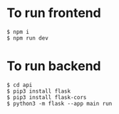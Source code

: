 # To run frontend

    $ npm i
    $ npm run dev

# To run backend

    $ cd api
    $ pip3 install flask
    $ pip3 install flask-cors
    $ python3 -m flask --app main run 
